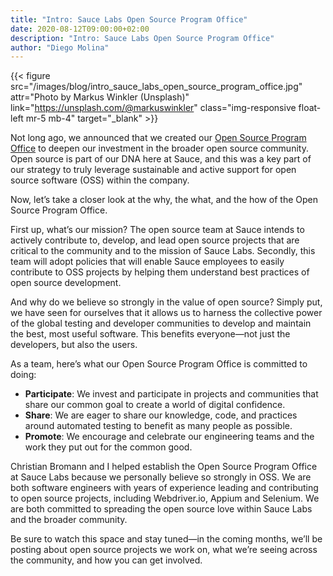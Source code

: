 ```yaml
---
title: "Intro: Sauce Labs Open Source Program Office"
date: 2020-08-12T09:00:00+02:00
description: "Intro: Sauce Labs Open Source Program Office"
author: "Diego Molina"
---
```


{{< figure src="/images/blog/intro_sauce_labs_open_source_program_office.jpg" attr="Photo by Markus Winkler (Unsplash)" link="https://unsplash.com/@markuswinkler" class="img-responsive float-left mr-5 mb-4" target="_blank" >}}

Not long ago, we announced that we created our 
[Open Source Program Office](https://saucelabs.com/news/sauce-labs-deepens-investment-in-oss-community-establishes-new-open-source-program-office)
to deepen our investment in the broader open source community. Open source is part of 
our DNA here at Sauce, and this was a key part of our strategy to truly leverage 
sustainable and active support for open source software (OSS) within the company.

Now, let’s take a closer look at the why, the what, and the how of the Open Source 
Program Office.

First up, what’s our mission? The open source team at Sauce intends to actively 
contribute to, develop, and lead open source projects that are critical to the 
community and to the mission of Sauce Labs. Secondly, this team will adopt policies 
that will enable Sauce employees to easily contribute to OSS projects by helping 
them understand best practices of open source development.  

And why do we believe so strongly in the value of open source? Simply put, we have 
seen for ourselves that it allows us to harness the collective power of the global 
testing and developer communities to develop and maintain the best, most useful 
software. This benefits everyone—not just the developers, but also the users. 

As a team, here’s what our Open Source Program Office is committed to doing:
* **Participate**: We invest and participate in projects and communities that share our 
common goal to create a world of digital confidence.
* **Share**: We are eager to share our knowledge, code, and practices around automated 
testing to benefit as many people as possible. 
* **Promote**: We encourage and celebrate our engineering teams and the work they put 
out for the common good. 

Christian Bromann and I helped establish the Open Source Program Office at Sauce Labs 
because we personally believe so strongly in OSS. We are both software engineers with 
years of experience leading and contributing to open source projects, including 
Webdriver.io, Appium and Selenium. We are both committed to spreading the open source 
love within Sauce Labs and the broader community. 

Be sure to watch this space and stay tuned—in the coming months, we’ll be posting 
about open source projects we work on, what we’re seeing across the community, and 
how you can get involved.
